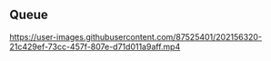 ## Queue

https://user-images.githubusercontent.com/87525401/202156320-21c429ef-73cc-457f-807e-d71d011a9aff.mp4


